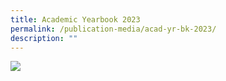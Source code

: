 ```yaml
---
title: Academic Yearbook 2023
permalink: /publication-media/acad-yr-bk-2023/
description: ""
---
```

![](https://online.fliphtml5.com/fomwr/bepf/#p=1)
